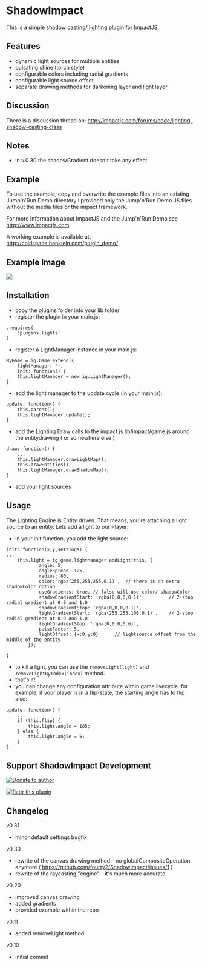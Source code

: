 ShadowImpact
============

This is a simple shadow casting/ lighting plugin for  [ImpactJS](http://www.impactjs.com).

Features
--------

 * dynamic light sources for multiple entities
 * pulsating shine (torch style)
 * configurable colors including radial gradients
 * configurable light source offset
 * separate drawing methods for darkening layer and light layer 

Discussion
----------

There is a discussion thread on: http://impactjs.com/forums/code/lighting-shadow-casting-class

Notes
-----
 * in v.0.30 the shadowGradient doesn't take any effect

Example
-------

To use the example, copy and overwrite the example files into an existing Jump'n'Run Demo directory
I provided only the Jump'n'Run Demo JS files without the media files or the impact framework.

For more Information about ImpactJS and the Jump'n'Run Demo see http://www.impactjs.com

A working example is available at: http://coldspace.henklein.com/plugin_demo/

Example Image
-------------

![](http://coldspace.henklein.com/v020_screenshot.png)

Installation
------------
* copy the plugins folder into your lib folder
* register the plugin in your main.js:

```
.requires(
	'plugins.lights'
)
```

* register a LightManager instance in your main.js:

```
MyGame = ig.Game.extend({
	lightManager: '',
	init: function() {
	this.lightManager = new ig.LightManager();
}
```

* add the light manager to the update cycle (in your main.js):

```
update: function() {
	this.parent();
	this.lightManager.update();
}
```

* add the Lighting Draw calls to the impact.js lib/impact/game.js around the entitydrawing ( or somewhere else )

```
draw: function() {
	...
	this.lightManager.drawLightMap();
	this.drawEntities();
 	this.lightManager.drawShadowMap();
}
```

* add your light sources


Usage
-----

The Lighting Engine is Entity driven. That means, you're attaching a light source to an entity.
Lets add a light to our Player:

* in your init function, you add the light source:

```
init: function(x,y,settings) {
...
	this.light = ig.game.lightManager.addLight(this, {
			angle: 5,	
			angleSpread: 125,	
			radius: 80,			
			color:'rgba(255,255,255,0.1)',	// there is an extra shadowColor option
			useGradients: true,	// false will use color/ shadowColor
			shadowGradientStart: 'rgba(0,0,0,0.1)',			// 2-stop radial gradient at 0.0 and 1.0
			shadowGradientStop: 'rgba(0,0,0,0.1)',
			lightGradientStart: 'rgba(255,255,100,0.1)',	// 2-stop radial gradient at 0.0 and 1.0
			lightGradientStop: 'rgba(0,0,0,0.6)',
			pulseFactor: 5,
			lightOffset: {x:0,y:0}		// lightsource offset from the middle of the entity
		});

}
```
* to kill a light, you can use the ```removeLight(light)``` and ```removeLightByIndex(index)``` method.
* that's it! 
* you can change any configuration attribute within game livecycle.
  for example, if your player is in a flip-state, the starting angle has to flip also:

```
update: function() {
	...
	if (this.flip) {
		this.light.angle = 185;
	} else {
		this.light.angle = 5;
	}
}
```

Support ShadowImpact Development
--------------------------------

[![Donate to author](https://www.paypalobjects.com/en_US/i/btn/btn_donate_SM.gif)](https://www.paypal.com/cgi-bin/webscr?cmd=_s-xclick&hosted_button_id=MYAEE67FSBTP6)


[![flattr this plugin](https://api.flattr.com/button/flattr-badge-large.png)](https://flattr.com/submit/auto?user_id=snooze&url=https://github.com/fourty2/ShadowImpact)


Changelog
---------

v0.31
* minor default settings bugfix

v0.30
* rewrite of the canvas drawing method - no globalCompositeOperation anymore ( https://github.com/fourty2/ShadowImpact/issues/1 )
* rewrite of the raycasting "engine" - it's much more accurate


v0.20
* improved canvas drawing
* added gradients
* provided example within the repo

v0.11
* added removeLight method

v0.10
* initial commit
